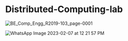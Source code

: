 # Distributed-Computing-lab


![BE_Comp_Engg_R2019-103_page-0001](https://user-images.githubusercontent.com/74452252/213183084-5abf09f0-a981-4234-a65c-2643228cfca4.jpg)


![WhatsApp Image 2023-02-07 at 12 21 57 PM](https://user-images.githubusercontent.com/74452252/217170169-cfeba64a-8d61-4a08-a0a7-184146d5dbb4.jpeg)

